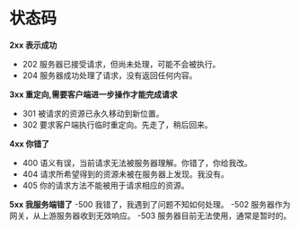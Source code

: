 # 状态码
**2xx 表示成功**
- 202 服务器已接受请求，但尚未处理，可能不会被执行。
- 204 服务器成功处理了请求，没有返回任何内容。

**3xx 重定向,需要客户端进一步操作才能完成请求**
- 301 被请求的资源已永久移动到新位置。
- 302 要求客户端执行临时重定向。先走了，稍后回来。

**4xx 你错了**
- 400 语义有误，当前请求无法被服务器理解。你错了，你给我改。
- 404 请求所希望得到的资源未被在服务器上发现。我没有。
- 405 你的请求方法不能被用于请求相应的资源。

**5xx 我服务端错了**
-500 我错了，我遇到了问题不知如何处理。
-502 服务器作为网关，从上游服务器收到无效响应。
-503 服务器目前无法使用，通常是暂时的。
